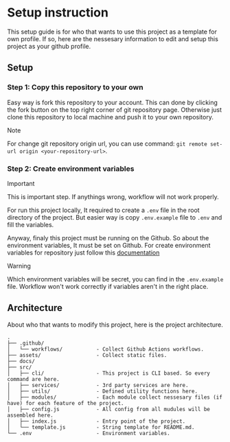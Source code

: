 # Setup instruction

This setup guide is for who that wants to use this project as a template for own profile.
If so, here are the nessesary information to edit and setup this project as your github profile.

## Setup

### Step 1: Copy this repository to your own

Easy way is fork this repository to your account.
This can done by clicking the fork button on the top right corner of git repository page.
Otherwise just clone this repository to local machine and push it to your own repository.

> [!NOTE]
> For change git repository origin url, you can use command: `git remote set-url origin <your-repository-url>`.

### Step 2: Create environment variables

> [!IMPORTANT]
> This is important step. If anythings wrong, workflow will not work properly.


For run this project locally, It required to create a `.env` file in the root directory of the project. 
But easier way is copy `.env.example` file to `.env` and fill the variables. 

Anyway, finaly this project must be running on the Github. So about the environment variables, It must be set on Github. 
For create environment variables for repository just follow this [documentation](https://docs.github.com/en/actions/learn-github-actions/variables#creating-configuration-variables-for-a-repository)

> [!WARNING]
> Which environment variables will be secret, you can find in the `.env.example` file. Workflow won't work correctly if variables aren't in the right place.

## Architecture
About who that wants to modify this project, here is the project architecture.
``` text
.
├── .github/
│   └── workflows/           - Collect Github Actions workflows.
├── assets/                  - Collect static files.
├── docs/
├── src/
│   ├── cli/                 - This project is CLI based. So every command are here.
│   ├── services/            - 3rd party services are here.
│   ├── utils/               - Defined utility functions here.
│   ├── modules/             - Each module collect nessesary files (if have) for each feature of the project.
│   ├── config.js            - All config from all mudules will be assembled here.
│   ├── index.js             - Entry point of the project.
│   └── template.js          - String template for README.md.
└── .env                     - Environment variables.
```